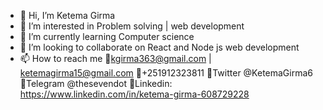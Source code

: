 - 👋 Hi, I’m Ketema Girma 
- 👀 I’m interested in Problem solving | web development 
- 🌱 I’m currently learning Computer science 
- 💞️ I’m looking to collaborate on React and Node js web development 
- 📫 How to reach me 
    📮kgirma363@gmail.com | ketemagirma15@gmail.com
    🤳+251912323811 
    📮Twitter @KetemaGirma6
    📮Telegram @thesevendot
    📮Linkedin: https://www.linkedin.com/in/ketema-girma-608729228
    


